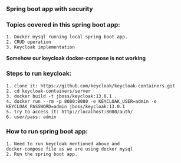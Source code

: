 ### Spring boot app with security

### Topics covered in this spring boot app:
```shell
1. Docker mysql running local spring boot app.
2. CRUD operation
3. Keycloak implementation
```
**Somehow our keycloak docker-compose is not working**

### Steps to run keycloak:
```shell
1. clone it: https://github.com/keycloak/keycloak-containers.git
2. cd keycloak-containers/server
3. docker build -t jboss/keycloak:13.0.1 .
4. docker run --rm -p 8080:8080 -e KEYCLOAK_USER=admin -e KEYCLOAK_PASSWORD=admin jboss/keycloak:13.0.1
5. try to access it: http://localhost:8080/auth/
6. user/pass: admin

```

### How to run spring boot app:
```shell
1. Need to run keycloak mentioned above and 
docker-compose file as we are using docker mysql
2. Run the spring boot app.
```